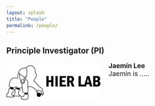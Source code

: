 ```yaml
---
layout: splash
title: "People"
permalink: /people/
---
```


## Principle Investigator (PI)

<img src="/assets/images/logo.jpg" align="left" width="250px" style="margin-right: 20px;margin-top: 10px;"/>
<p style="font-size:13pt;">
  <b>Jaemin Lee</b> <br>
  Jaemin is .....
</p>
